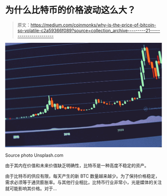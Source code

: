 # 为什么比特币的价格波动这么大？

> 原文：<https://medium.com/coinmonks/why-is-the-price-of-bitcoin-so-volatile-c2a59366f089?source=collection_archive---------21----------------------->

![](img/ab7de0684ad27bcd20efca0e543d16e4.png)

Source photo Unsplash.com

由于其内在价值和未来价值缺乏明确性，比特币是一种高度不稳定的资产。

由于比特币的供应有限，每天产生的新 BTC 数量越来越少。为了保持价格稳定，需求必须等于通货膨胀率。与其他行业相比，比特币行业非常小，光是媒体的关注就可能影响其价格。对于…
